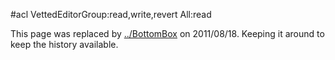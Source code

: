 #acl VettedEditorGroup:read,write,revert All:read

This page was replaced by [../BottomBox](/src/front-page/right-box/BottomBox/index.md) on 2011/08/18.  Keeping it around to keep the history available.
